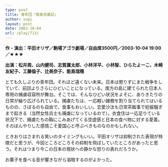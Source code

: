 ```yaml
---
type: post
title: 青年団『南島俘虜記』
author: sugi
layout: post
date: 2003-10-04
url: /play/713/
---
```

**作・演出：平田オリザ／駒場アゴラ劇場／自由席3500円／2003-10-04 19:00／★★★**

**出演：松井周、山内健司、志賀廣太郎、小林洋平、小林智、ひらたよーこ、木崎友紀子、工藤倫子、辻美奈子、能島瑞穂**

とても久しぶりの青年団。それほど遠くない未来。日本は懲りずにまた戦争をしていて、前回よりさらにひどいことになっている。南方の島に建てられた日本人専用の捕虜収容所が舞台。そこでは、そんなひどい状況をよそに、ありきたりの日常が繰り広げられている。捕虜たちは、一応軽い雑務を割り当てられてはいるものの、さぼるのも自由で、食事もおいしい。恋愛沙汰も日常茶飯事で妊娠騒ぎまで起きる（当然女性兵士も捕虜になっているので）。衣食住は一応足りている状況下で、捕虜たちの胸にこみあげてくる空虚感と日本の食べ物に対する愛着。そのぼんやりした感情こそ愛国心と呼ぶべきものなのかもしれない。

ときおりはさまれる笑いのタイミングもいい。平田オリザは抑制された表現が特徴だと思うが、今回ところどころその抑制を飛ばしていたところがあったと思う。それはつまり今この日本の現状への静かな怒りの表れだろうか。

お菓子を食べる音が響きながら溶暗するのがよかった。


